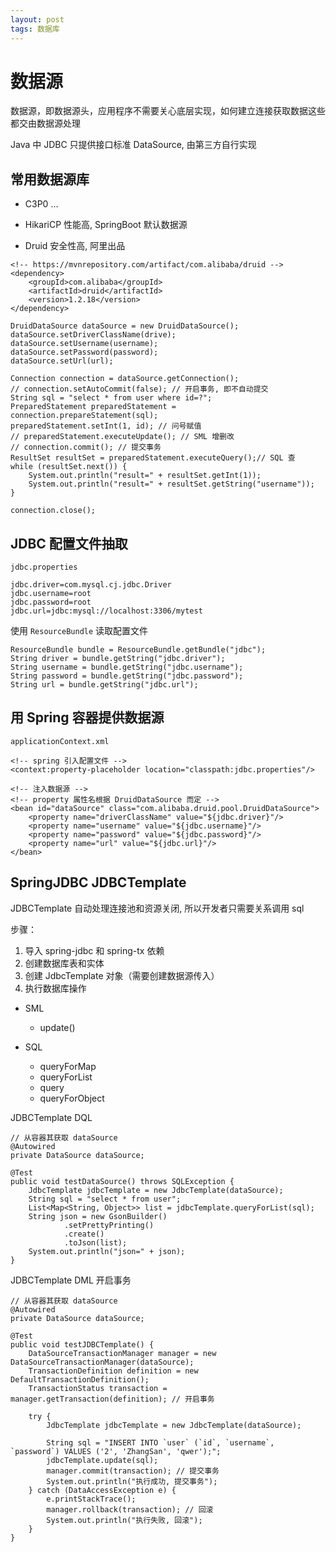```yaml
---
layout: post
tags: 数据库
---
```


# 数据源

数据源，即数据源头，应用程序不需要关心底层实现，如何建立连接获取数据这些都交由数据源处理

Java 中 JDBC 只提供接口标准 DataSource, 由第三方自行实现

## 常用数据源库

- C3P0
...

- HikariCP 性能高, SpringBoot 默认数据源

- Druid 安全性高, 阿里出品

```
<!-- https://mvnrepository.com/artifact/com.alibaba/druid -->
<dependency>
	<groupId>com.alibaba</groupId>
	<artifactId>druid</artifactId>
	<version>1.2.18</version>
</dependency>
```

```
DruidDataSource dataSource = new DruidDataSource();
dataSource.setDriverClassName(drive);
dataSource.setUsername(username);
dataSource.setPassword(password);
dataSource.setUrl(url);

Connection connection = dataSource.getConnection();
// connection.setAutoCommit(false); // 开启事务, 即不自动提交
String sql = "select * from user where id=?";
PreparedStatement preparedStatement = connection.prepareStatement(sql);
preparedStatement.setInt(1, id); // 问号赋值
// preparedStatement.executeUpdate(); // SML 增删改
// connection.commit(); // 提交事务
ResultSet resultSet = preparedStatement.executeQuery();// SQL 查
while (resultSet.next()) {
	System.out.println("result=" + resultSet.getInt(1));
	System.out.println("result=" + resultSet.getString("username"));
}

connection.close();
```

## JDBC 配置文件抽取

`jdbc.properties`
```
jdbc.driver=com.mysql.cj.jdbc.Driver
jdbc.username=root
jdbc.password=root
jdbc.url=jdbc:mysql://localhost:3306/mytest
```

使用 `ResourceBundle` 读取配置文件
```
ResourceBundle bundle = ResourceBundle.getBundle("jdbc");
String driver = bundle.getString("jdbc.driver");
String username = bundle.getString("jdbc.username");
String password = bundle.getString("jdbc.password");
String url = bundle.getString("jdbc.url");
```

## 用 Spring 容器提供数据源

`applicationContext.xml`
```
<!-- spring 引入配置文件 -->
<context:property-placeholder location="classpath:jdbc.properties"/>

<!-- 注入数据源 -->
<!-- property 属性名根据 DruidDataSource 而定 -->
<bean id="dataSource" class="com.alibaba.druid.pool.DruidDataSource">
	<property name="driverClassName" value="${jdbc.driver}"/>
	<property name="username" value="${jdbc.username}"/>
	<property name="password" value="${jdbc.password}"/>
	<property name="url" value="${jdbc.url}"/>
</bean>
```

## SpringJDBC JDBCTemplate

JDBCTemplate 自动处理连接池和资源关闭, 所以开发者只需要关系调用 sql

步骤：
1. 导入 spring-jdbc 和 spring-tx 依赖
2. 创建数据库表和实体
3. 创建 JdbcTemplate 对象（需要创建数据源传入）
4. 执行数据库操作


- SML
  - update()

- SQL
  - queryForMap
  - queryForList
  - query
  - queryForObject

JDBCTemplate DQL
```
// 从容器其获取 dataSource
@Autowired
private DataSource dataSource;

@Test
public void testDataSource() throws SQLException {
	JdbcTemplate jdbcTemplate = new JdbcTemplate(dataSource);
	String sql = "select * from user";
	List<Map<String, Object>> list = jdbcTemplate.queryForList(sql);
	String json = new GsonBuilder()
			.setPrettyPrinting()
			.create()
			.toJson(list);
	System.out.println("json=" + json);
}
```

JDBCTemplate DML 开启事务
```
// 从容器其获取 dataSource
@Autowired
private DataSource dataSource;

@Test
public void testJDBCTemplate() {
	DataSourceTransactionManager manager = new DataSourceTransactionManager(dataSource);
	TransactionDefinition definition = new DefaultTransactionDefinition();
	TransactionStatus transaction = manager.getTransaction(definition); // 开启事务

	try {
		JdbcTemplate jdbcTemplate = new JdbcTemplate(dataSource);

		String sql = "INSERT INTO `user` (`id`, `username`, `password`) VALUES ('2', 'ZhangSan', 'qwer');";
		jdbcTemplate.update(sql);
		manager.commit(transaction); // 提交事务
		System.out.println("执行成功, 提交事务");
	} catch (DataAccessException e) {
		e.printStackTrace();
		manager.rollback(transaction); // 回滚
		System.out.println("执行失败, 回滚");
	}
}
```
